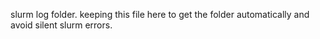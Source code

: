 slurm log folder. keeping this file here to get the folder automatically and avoid silent slurm errors.